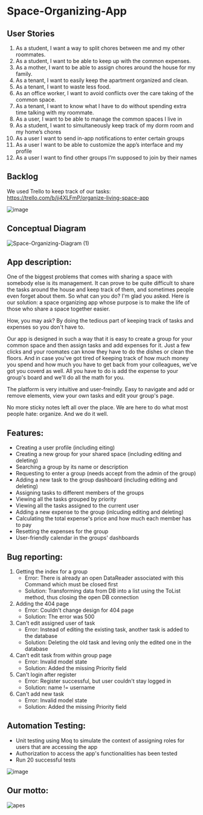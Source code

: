 # Space-Organizing-App

## User Stories
1) As a student, I want a way to split chores between me and my other roommates.
2) As a student, I want to be able to keep up with the common expenses.
3) As a mother, I want to be able to assign chores around the house for my family.
4) As a tenant, I want to easily keep the apartment organized and clean.
5) As a tenant, I want to waste less food.
6) As an office worker, I want to avoid conflicts over the care taking of the common space.
7) As a tenant, I want to know what I have to do without spending extra time talking with my roommate.
8) As a user, I want to be able to manage the common spaces I live in
9) As a student, I want to simultaneously keep track of my dorm room and my home’s chores
10) As a user I want to send in-app notifications to enter certain groups
11) As a user I want to be able to customize the app’s interface and my profile
12) As a user I want to find other groups I’m supposed to join by their names
  
  
## Backlog
We used Trello to keep track of our tasks: https://trello.com/b/ji4XLFmP/organize-living-space-app

![image](https://user-images.githubusercontent.com/62221313/122079659-4b193180-ce06-11eb-96be-97e237f02bfa.png)
  

## Conceptual Diagram
![Space-Organizing-Diagram (1)](https://user-images.githubusercontent.com/62221313/122078233-1b1d5e80-ce05-11eb-9c7c-e5c8f81fc22b.png)
  

## App description:
One of the biggest problems that comes with sharing a space with somebody else is its management. It can prove to be quite difficult to share the tasks around the house and keep track of them, and sometimes people even forget about them. So what can you do? I'm glad you asked. Here is our solution: a space organizing app whose purpose is to make the life of those who share a space together easier.  
  
How, you may ask? By doing the tedious part of keeping track of tasks and expenses so you don't have to.  
  
Our app is designed in such a way that it is easy to create a group for your common space and then assign tasks and add expenses for it. Just a few clicks and your roomates can know they have to do the dishes or clean the floors. And in case you've got tired of keeping track of how much money you spend and how much you have to get back from your colleagues, we've got you coverd as well. All you have to do is add the expense to your group's board and we'll do all the math for you.  
  
The platform is very intuitive and user-freindly. Easy to navigate and add or remove elements, view your own tasks and edit your group's page.  
  
No more sticky notes left all over the place. We are here to do what most people hate: organize. And we do it well.  
  
  
## Features:
   - Creating a user profile (including eiting)
   - Creating a new group for your shared space (including editing and deleting)
   - Searching a group by its name or description
   - Requesting to enter a group (needs accept from the admin of the group)
   - Adding a new task to the group dashboard (including editing and deleting)
   - Assigning tasks to different members of the groups
   - Viewing all the tasks grouped by priority
   - Viewing all the tasks assigned to the current user
   - Adding a new expense to the group (inlcuding editing and deleting)
   - Calculating the total expense's price and how much each member has to pay
   - Resetting the expenses for the group
   - User-friendly calendar in the groups' dashboards
  

## Bug reporting:
   1) Getting the index for a group
      - Error: There is already an open DataReader associated with this Command which must be closed first
      - Solution: Transforming data from DB into a list using the ToList method, thus closing the open DB connection
   2) Adding the 404 page
      - Error: Couldn't change design for 404 page
      - Solution: The error was 500
   3) Can't edit assigned user of task
      - Error: Instead of editing the existing task, another task is added to the database
      - Solution: Deleting the old task and leving only the edited one in the database
   4) Can't edit task from within group page
      - Error: Invalid model state
      - Solution: Added the missing Priority field
   5) Can't login after register
      - Error: Register successful, but user couldn't stay logged in
      - Solution: name != username
   6) Can't add new task
      - Error: Invalid model state
      - Solution: Added the missing Priority field
  

## Automation Testing:
   - Unit testing using Moq to simulate the context of assigning roles for users that are accessing the app
   - Authorization to access the app's functionalities has been tested 
   - Run 20 successful tests

![image](https://user-images.githubusercontent.com/62206596/122086113-13ad8380-ce0c-11eb-8490-371bcc9906ba.png)
  
  
## Our motto:
![apes](https://user-images.githubusercontent.com/62221313/122080609-1194f600-ce07-11eb-93ee-b604fd7aaa5a.jpg)

